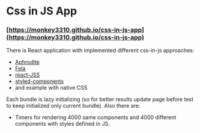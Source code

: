 # Css in JS App

### [https://monkey3310.github.io/css-in-js-app](https://monkey3310.github.io/css-in-js-app)

There is React application with implemented different css-in-js approaches:

- [Aphrodite](https://github.com/Khan/aphrodite)
- [Fela](https://github.com/rofrischmann/fela)
- [react-JSS](https://github.com/cssinjs/jss)
- [styled-components](https://github.com/styled-components/styled-components)
- and example with native CSS

Each bundle is lazy initializing (so for better results update page before test to keep initialized only current bundle). Also
there are:

- Timers for rendering 4000 same components and 4000 different components with styles defined in JS.
